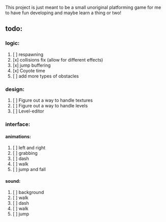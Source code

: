 This project is just meant to be a small unoriginal platforming game
for me to have fun developing and maybe learn a thing or two! 

## todo:

### logic:
1. [ ] respawning
2. [x] collisions fix (allow for different effects)
3. [x] jump buffering
4. [x] Coyote time
5. [ ] add more types of obstacles

### design:
1. [ ] Figure out a way to handle textures 
2. [ ] Figure out a way to handle levels
3. [ ] Level-editor

### interface:

#### animations:
1. [ ] left and right        
2. [ ] grabbing             
3. [ ] dash                 
4. [ ] walk                    
5. [ ] jump and fall    

#### sound:
1. [ ] background  
2. [ ] walk   
3. [ ] dash    
4. [ ] walk        
5. [ ] jump      
